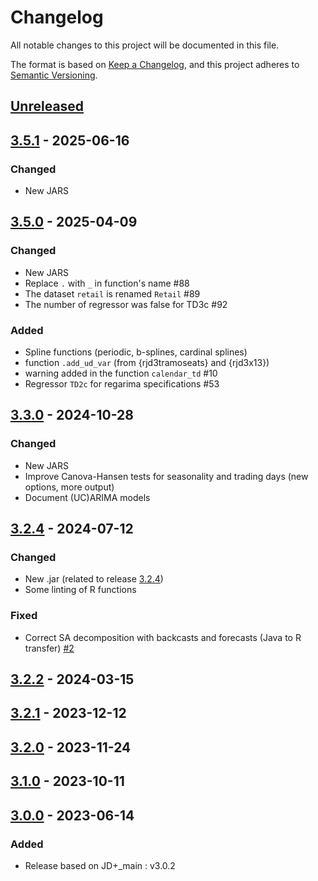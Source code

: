 # Changelog

All notable changes to this project will be documented in this file.

The format is based on [Keep a Changelog](https://keepachangelog.com/en/1.1.0/), and this project adheres
to [Semantic Versioning](https://semver.org/spec/v2.0.0.html).


## [Unreleased]

## [3.5.1] - 2025-06-16

### Changed

* New JARS

## [3.5.0] - 2025-04-09


### Changed

* New JARS
* Replace `.` with `_` in function's name #88
* The dataset `retail` is renamed `Retail` #89
* The number of regressor was false for TD3c #92

### Added

* Spline functions (periodic, b-splines, cardinal splines)
* function `.add_ud_var` (from {rjd3tramoseats} and {rjd3x13})
* warning added in the function `calendar_td` #10
* Regressor `TD2c` for regarima specifications #53


## [3.3.0] - 2024-10-28

### Changed

* New JARS
* Improve Canova-Hansen tests for seasonality and trading days (new options, more output)
* Document (UC)ARIMA models


## [3.2.4] - 2024-07-12

### Changed

* New .jar (related to release [3.2.4](https://github.com/jdemetra/jdplus-main/releases/tag/v3.2.4))
* Some linting of R functions

### Fixed

- Correct SA decomposition with backcasts and forecasts (Java to R transfer) [#2](https://github.com/rjdverse/rjd3tramoseats/issues/2)


## [3.2.2] - 2024-03-15


## [3.2.1] - 2023-12-12


## [3.2.0] - 2023-11-24


## [3.1.0] - 2023-10-11


## [3.0.0] - 2023-06-14

### Added

* Release based on JD+_main : v3.0.2


[Unreleased]: https://github.com/rjdverse/rjd3toolkit/compare/v3.5.1...HEAD
[3.5.1]: https://github.com/rjdverse/rjd3toolkit/compare/v3.5.0...v3.5.1
[3.5.0]: https://github.com/rjdverse/rjd3toolkit/compare/v3.3.0...v3.5.0
[3.3.0]: https://github.com/rjdverse/rjd3toolkit/compare/v3.2.4...v3.3.0
[3.2.4]: https://github.com/rjdverse/rjd3toolkit/compare/v3.2.2...v3.2.4
[3.2.2]: https://github.com/rjdverse/rjd3toolkit/compare/v3.2.1...v3.2.2
[3.2.1]: https://github.com/rjdverse/rjd3toolkit/compare/v3.2.0...v3.2.1
[3.2.0]: https://github.com/rjdverse/rjd3toolkit/compare/v3.1.0...v3.2.0
[3.1.0]: https://github.com/rjdverse/rjd3toolkit/compare/v3.0.0...v3.1.0
[3.0.0]: https://github.com/rjdverse/rjd3toolkit/releases/tag/v3.0.0
